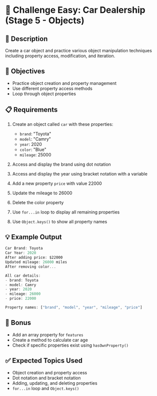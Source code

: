 # 🎯 Challenge Easy: Car Dealership (Stage 5 - Objects)

## 📝 Description

Create a car object and practice various object manipulation techniques including property access, modification, and iteration.

## 🎯 Objectives

- Practice object creation and property management
- Use different property access methods
- Loop through object properties

## 📋 Requirements

1. Create an object called `car` with these properties:
   - `brand`: "Toyota"
   - `model`: "Camry"
   - `year`: 2020
   - `color`: "Blue"
   - `mileage`: 25000

2. Access and display the brand using dot notation
3. Access and display the year using bracket notation with a variable
4. Add a new property `price` with value 22000
5. Update the mileage to 26000
6. Delete the color property
7. Use `for...in` loop to display all remaining properties
8. Use `Object.keys()` to show all property names

## 💡 Example Output

```javascript
Car Brand: Toyota
Car Year: 2020
After adding price: $22000
Updated mileage: 26000 miles
After removing color...

All car details:
- brand: Toyota
- model: Camry  
- year: 2020
- mileage: 26000
- price: 22000

Property names: ["brand", "model", "year", "mileage", "price"]
```

## 🚀 Bonus

- Add an array property for `features`
- Create a method to calculate car age
- Check if specific properties exist using `hasOwnProperty()`

## ✅ Expected Topics Used

- Object creation and property access
- Dot notation and bracket notation
- Adding, updating, and deleting properties
- `for...in` loop and `Object.keys()`
